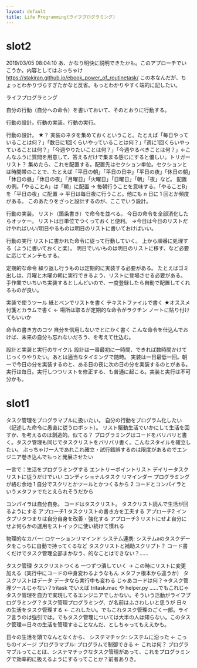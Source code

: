 ```yaml
---
layout: default
title: Life Programming(ライフプログラミング)
---
```


# slot2
2019/03/05 08:04:10 あ、かなり明快に説明できたかも。このアプローチでいこうか。内容としてはぶっちゃけ https://stakiran.github.io/ebook_power_of_routinetask/ この本なんだが、ちょっとわかりづらすぎたかなと反省。もっとわかりやすく端的に記したい。

ライフプログラミング

自分の行動（自分への命令）を書いておいて、そのとおりに行動する。

行動の設計。行動の実装。行動の実行。

行動の設計。
★？
実装のネタを集めておくということ。たとえば「毎日やっていることは何？」「数日に1回くらいやっていることは何？」「週に1回くらいやっていることは何？」「今週やりたいことは何？」「今週やるべきことは何？」←こんなふうに質問を用意して、答えるだけで集まる感じにすると優しい。トリガーリスト？
集めたら、これを配置する。配置先はセクション単位。セクションとは時間帯のことで、たとえば「平日の朝」「平日の日中」「平日の夜」「休日の朝」「休日の昼」「休日の夜」「月曜日」「火曜日」「日曜日」「朝」「夜」など。
配置の例。「やることA」は「朝」に配置 → 毎朝行うことを意味する。「やることB」を「平日の夜」に配置 → 平日は毎日夜に行うこと。他にも n 日に 1 回とか頻度がある。
このあたりをざっと設計するのが、ここでいう設計。

行動の実装。
リスト（箇条書き）で命令を並べる。
今日の命令を全部消化したらオッケー。
リストは日単位でつくっておくと便利。
→今日は今日のリストだけやればいい/明日やるものは明日のリストに書いておけばいい。

行動の実行
リストに書かれた命令に従って行動していく。
上から順番に処理する（ように書いておくと楽）。
明日でいいものは明日のリストに移す、など必要に応じてメンテもする。

定期的な命令
繰り返し行うものは定期的に実装する必要がある。
たとえばゴミ出しは、月曜と木曜の朝に実行できるよう、リストに登場させる必要がある。
手作業でいちいち実装するとしんどいので、一度登録したら自動で配置してくれるものが良い。

実装で使うツール
紙とペンでリストを書く
テキストファイルで書く ★オススメ
付箋とカラムで書く ← 場所は取るが定期的な命令がラクチン ノートに貼り付けてもいいか

命令の書き方のコツ
自分を信用しないでとにかく書く
こんな命令を仕込んでおけば、未来の自分も忘れないだろう、を考えて仕込む。

設計と実装と実行のサイクル
設計は一番最初に一時間、できれば数時間かけてじっくりやりたい。あとは適当なタイミングで随時。
実装は一日最低一回。朝一で今日の分を実装するのと、ある日の夜に次の日の分を実装するのとがある。
実行は毎日。実行しつつリストを修正する、も普通に起こる。実装と実行は不可分かも。

# slot1
タスク管理をプログラマブルに扱いたい。
自分の行動をプログラム化したい（記述した命令に愚直に従うロボット）。
リスト駆動生活でいかにして生活を回すか、を考えるのは創造的。似てる？
プログラミングはコードをバリバリと書く。タスク管理も同じでタスクリストをバリバリ書く。こんなスタイルを確立したい。
ぶっちゃけ一人であれこれ確立・試行錯誤するのは限度があるのでエンジニア巻き込んでもっと発展させたい

一言で：生活をプログラミングする
エントリーポイントリスト デイリータスクリストに従うだけでいい コンディショナルタスク リマインダー 
プログラミングが絡む余地
  1 自分でスクリとかツールとかつくるから
  2 コードとコンパイラというメタファでたとえられそうだから

コンパイラは自分自身。
コードはタスクリスト。
タスクリスト読んで生活が回るようにする
  アプローチ1 タスクリストの書き方を工夫する
  アプローチ2 インタプリタつまりは自分自身を改善・強化する
  アプローチ3 リストにせよ自分にせよ何らかの運用をストイックに使い続けて慣れる

物理的なカバー: ロケーションリマインド
システム連携: システムaのタスクデータをこっちに自動で持ってくるなど
タスクリストと補助スクリプト？
コード書くだけでタスク管理全部まかなう、的なことはできない？……

タスク管理
タスクリストつくる
一つずつ潰していく → この時にリストに変更加える（実行中にコードの中身変わるようなもん メタファ根本から違うか）
タスクリストはデータ データなら実行中も変わる じゃあコードは何？→タスク管理ツールじゃない？tritask でいえば tritask.mac や helper.py ……でもこれじゃタスク管理を自力で実現してるエンジニアでしかない。そういう活動がライフプログラミング？タスク管理プログラミング、が名前はふさわしいと思うが
日々の生活をタスク管理する ← これしたい。でもこれタスク管理のごく一部。ライフ言うのは強引では。でもタスク管理については大半の人は知らない。このタスク管理＝日々の生活を管理することなんだ、としちゃってもええかも。

日々の生活を頭でなんとなくから、
システマチック: システムに沿った ← こっちのイメージ
プログラマブル: プログラムで制御できる ← これは何？
プログラマブルってことは、システマチックなタスク管理があって、これをプログラミングで効率的に扱えるようにするってことか？前者ありき。
